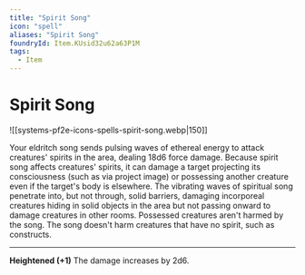 ```yaml
---
title: "Spirit Song"
icon: "spell"
aliases: "Spirit Song"
foundryId: Item.KUsid32u62a63P1M
tags:
  - Item
---
```


# Spirit Song
![[systems-pf2e-icons-spells-spirit-song.webp|150]]

Your eldritch song sends pulsing waves of ethereal energy to attack creatures' spirits in the area, dealing 18d6 force damage. Because spirit song affects creatures' spirits, it can damage a target projecting its consciousness (such as via project image) or possessing another creature even if the target's body is elsewhere. The vibrating waves of spiritual song penetrate into, but not through, solid barriers, damaging incorporeal creatures hiding in solid objects in the area but not passing onward to damage creatures in other rooms. Possessed creatures aren't harmed by the song. The song doesn't harm creatures that have no spirit, such as constructs.

* * *

**Heightened (+1)** The damage increases by 2d6.
